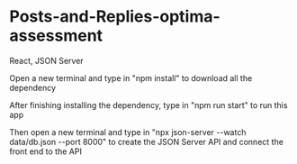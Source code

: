 # Posts-and-Replies-optima-assessment
React, JSON Server

Open a new terminal and type in "npm install" to download all the dependency

After finishing installing the dependency, type in "npm run start" to run this app

Then open a new terminal and type in "npx json-server --watch data/db.json --port 8000" to create the JSON Server API and connect the front end to the API
